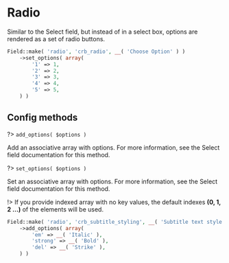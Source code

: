 # Radio

Similar to the Select field, but instead of in a select box, options are rendered as a set of radio buttons.

```php
Field::make( 'radio', 'crb_radio', __( 'Choose Option' ) )
	->set_options( array(
		'1' => 1,
		'2' => 2,
		'3' => 3,
		'4' => 4,
		'5' => 5,
	) )
```

## Config methods

?> `add_options( $options )`

Add an associative array with options. For more information, see the Select field documentation for this method.

?> `set_options( $options )`

Set an associative array with options. For more information, see the Select field documentation for this method.

!> If you provide indexed array with no key values, the default indexes **(0, 1, 2 …)** of the elements will be used.

```php
Field::make( 'radio', 'crb_subtitle_styling', __( 'Subtitle text style' ) )
    ->add_options( array(
        'em' => __( 'Italic' ),
        'strong' => __( 'Bold' ),
        'del' => __( 'Strike' ),
    ) )
```
